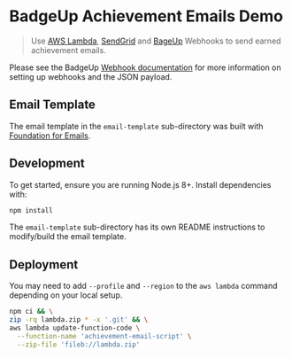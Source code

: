 # BadgeUp Achievement Emails Demo
> Use [AWS Lambda](https://aws.amazon.com/lambda/), [SendGrid](https://sendgrid.com/) and [BageUp](https://www.badgeup.io/) Webhooks to send earned achievement emails.

Please see the BadgeUp [Webhook documentation](https://docs.badgeup.io/platform/advanced/webhooks/) for more information on setting up webhooks and the JSON payload.

## Email Template
The email template in the `email-template` sub-directory was built with [Foundation for Emails](https://foundation.zurb.com/emails.html).

## Development
To get started, ensure you are running Node.js 8+. Install dependencies with:

```bash
npm install
```

The `email-template` sub-directory has its own README instructions to modify/build the email template.

## Deployment
You may need to add `--profile` and `--region` to the `aws lambda` command depending on your local setup.

```bash
npm ci && \
zip -rq lambda.zip * -x '.git' && \
aws lambda update-function-code \
  --function-name 'achievement-email-script' \
  --zip-file 'fileb://lambda.zip'
```

